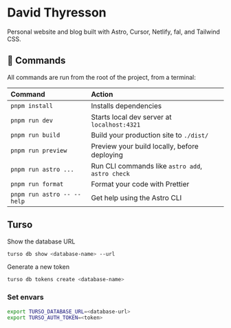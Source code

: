 # David Thyresson

Personal website and blog built with Astro, Cursor, Netlify, fal, and Tailwind CSS.

## 🧞 Commands

All commands are run from the root of the project, from a terminal:

| Command                    | Action                                           |
| :------------------------- | :----------------------------------------------- |
| `pnpm install`             | Installs dependencies                            |
| `pnpm run dev`             | Starts local dev server at `localhost:4321`      |
| `pnpm run build`           | Build your production site to `./dist/`          |
| `pnpm run preview`         | Preview your build locally, before deploying     |
| `pnpm run astro ...`       | Run CLI commands like `astro add`, `astro check` |
| `pnpm run format`          | Format your code with Prettier                   |
| `pnpm run astro -- --help` | Get help using the Astro CLI                     |

## Turso

Show the database URL

```bash
turso db show <database-name> --url
```

Generate a new token

```bash
turso db tokens create <database-name>
```

### Set envars

```bash
export TURSO_DATABASE_URL=<database-url>
export TURSO_AUTH_TOKEN=<token>
```
